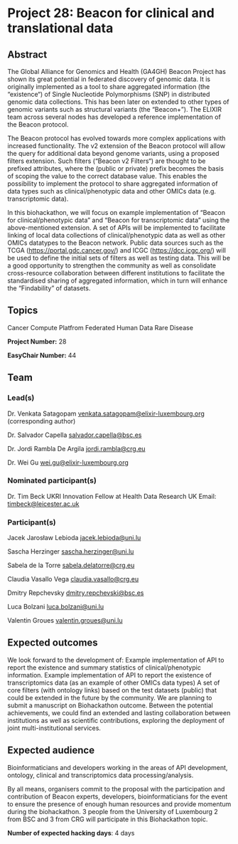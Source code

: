 # Project 28: Beacon for clinical and translational data

## Abstract

The Global Alliance for Genomics and Health (GA4GH) Beacon Project has shown its great potential in federated discovery of genomic data. It is originally implemented as a tool to share aggregated information (the “existence“) of Single Nucleotide Polymorphisms (SNP) in distributed genomic data collections. This has been later on extended to other types of genomic variants such as structural variants (the “Beacon+”). The ELIXIR team across several nodes has developed a reference implementation of the Beacon protocol.
 
The Beacon protocol has evolved towards more complex applications with increased functionality. The v2 extension of the Beacon protocol will allow the query for additional data beyond genome variants, using a proposed filters extension. Such filters (“Beacon v2 Filters“) are thought to be prefixed attributes, where the (public or private) prefix becomes the basis of scoping the value to the correct database value. This enables the possibility to implement the protocol to share aggregated information of data types such as clinical/phenotypic data and other OMICs data (e.g. transcriptomic data). 
 
In this biohackathon, we will focus on example implementation of “Beacon for clinical/phenotypic data” and “Beacon for transcriptomic data” using the above-mentioned extension. A set of APIs will be implemented to facilitate linking of local data collections of clinical/phenotypic data as well as other OMICs datatypes to the Beacon network.  Public data sources such as the TCGA (https://portal.gdc.cancer.gov/) and ICGC (https://dcc.icgc.org/) will be used to define the initial sets of filters as well as testing data. This will be a good opportunity to strengthen the community as well as consolidate cross-resource collaboration between different institutions to facilitate the standardised sharing of aggregated information, which in turn will enhance the “Findability” of datasets.

## Topics

Cancer
 Compute Platfrom
 Federated Human Data
 Rare Disease

**Project Number:** 28



**EasyChair Number:** 44

## Team

### Lead(s)

Dr. Venkata Satagopam venkata.satagopam@elixir-luxembourg.org (corresponding author)

Dr. Salvador Capella salvador.capella@bsc.es

Dr. Jordi Rambla De Argila jordi.rambla@crg.eu

Dr. Wei Gu wei.gu@elixir-luxembourg.org

### Nominated participant(s)

Dr. Tim Beck 
 UKRI Innovation Fellow at Health Data Research UK
 Email: timbeck@leicester.ac.uk
 
### Participant(s)
Jacek Jarosław Lebioda jacek.lebioda@uni.lu

Sascha Herzinger sascha.herzinger@uni.lu

Sabela de la Torre sabela.delatorre@crg.eu

Claudia Vasallo Vega claudia.vasallo@crg.eu

Dmitry Repchevsky dmitry.repchevski@bsc.es

Luca Bolzani luca.bolzani@uni.lu

Valentin Groues valentin.groues@uni.lu

## Expected outcomes

We look forward to the development of:
 Example implementation of API to report the existence and summary statistics of clinical/phenotypic information.
 Example implementation of API to report the existence of transcriptomics data (as an example of other OMICs data types)
 A set of core filters (with ontology links) based on the test datasets (public) that could be extended in the future by the community.
 We are planning to submit a manuscript on Biohackathon outcome. Between the potential achievements, we could find an extended and lasting collaboration between institutions as well as scientific contributions, exploring the deployment of joint multi-institutional services.

## Expected audience

Bioinformaticians and developers working in the areas of API development, ontology, clinical and transcriptomics data processing/analysis.
  
 By all means, organisers commit to the proposal with the participation and contribution of Beacon experts, developers, bioinformaticians for the event to ensure the presence of enough human resources and provide momentum during the biohackathon. 3 people from the University of Luxembourg 2 from BSC and 3 from CRG will participate in this Biohackathon topic.

**Number of expected hacking days**: 4 days

